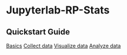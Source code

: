 # Jupyterlab-RP-Stats


## Quickstart Guide

[Basics](./src/md/basics.md)
[Collect data](./src/md/collector.md)
[Visualize data](./src/md/visualizer.md)
[Analyze data](./src/md/visualizer.md)





